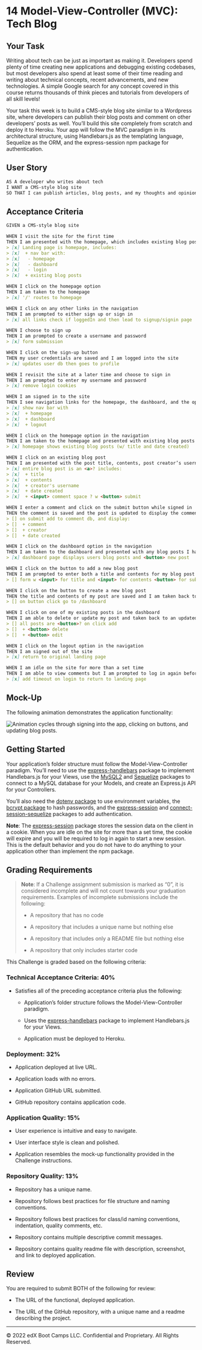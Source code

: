 # 14 Model-View-Controller (MVC): Tech Blog

## Your Task

Writing about tech can be just as important as making it. Developers spend plenty of time creating new applications and debugging existing codebases, but most developers also spend at least some of their time reading and writing about technical concepts, recent advancements, and new technologies. A simple Google search for any concept covered in this course returns thousands of think pieces and tutorials from developers of all skill levels!

Your task this week is to build a CMS-style blog site similar to a Wordpress site, where developers can publish their blog posts and comment on other developers’ posts as well. You’ll build this site completely from scratch and deploy it to Heroku. Your app will follow the MVC paradigm in its architectural structure, using Handlebars.js as the templating language, Sequelize as the ORM, and the express-session npm package for authentication.

## User Story

```md
AS A developer who writes about tech
I WANT a CMS-style blog site
SO THAT I can publish articles, blog posts, and my thoughts and opinions
```

## Acceptance Criteria

```md
GIVEN a CMS-style blog site

WHEN I visit the site for the first time
THEN I am presented with the homepage, which includes existing blog posts if any have been posted; navigation links for the homepage and the dashboard; and the option to log in
> [x] Landing page is homepage, includes:
> [x]  + nav bar with:
> [x]   - homepage
> [x]   - dashboard
> [x]   - login
> [x]  + existing blog posts

WHEN I click on the homepage option
THEN I am taken to the homepage
> [x] '/' routes to homepage

WHEN I click on any other links in the navigation
THEN I am prompted to either sign up or sign in
> [x] all links check if loggedIn and then lead to signup/signin page 

WHEN I choose to sign up
THEN I am prompted to create a username and password
> [x] form submission

WHEN I click on the sign-up button
THEN my user credentials are saved and I am logged into the site
> [x] updates user db then goes to profile

WHEN I revisit the site at a later time and choose to sign in
THEN I am prompted to enter my username and password
> [x] remove login cookies

WHEN I am signed in to the site
THEN I see navigation links for the homepage, the dashboard, and the option to log out
> [x] show nav bar with 
> [x]  + homepage
> [x]  + dashboard
> [x]  + logout

WHEN I click on the homepage option in the navigation
THEN I am taken to the homepage and presented with existing blog posts that include the post title and the date created
> [x] homepage shows existing blog posts (w/ title and date created)

WHEN I click on an existing blog post
THEN I am presented with the post title, contents, post creator’s username, and date created for that post and have the option to leave a comment
> [x] entire blog post is an <a>? includes:
> [x]  + title
> [x]  + contents
> [x]  + creator's username
> [x]  + date created 
> [x]  + <input> comment space ? w <button> submit

WHEN I enter a comment and click on the submit button while signed in
THEN the comment is saved and the post is updated to display the comment, the comment creator’s username, and the date created
> [] on submit add to comment db, and display:
> []  + comment
> []  + creator
> []  + date created

WHEN I click on the dashboard option in the navigation
THEN I am taken to the dashboard and presented with any blog posts I have already created and the option to add a new blog post
> [x] dashboard page displays users blog posts and <button> new post

WHEN I click on the button to add a new blog post
THEN I am prompted to enter both a title and contents for my blog post
> [] form w <input> for title and <input> for contents <button> for submit

WHEN I click on the button to create a new blog post
THEN the title and contents of my post are saved and I am taken back to an updated dashboard with my new blog post
> [] on button click go to /dashboard 

WHEN I click on one of my existing posts in the dashboard
THEN I am able to delete or update my post and taken back to an updated dashboard
> [] all posts are <button>? on click add
> []  + <button> delete 
> []  + <button> edit 

WHEN I click on the logout option in the navigation
THEN I am signed out of the site
> [x] return to original landing page 

WHEN I am idle on the site for more than a set time
THEN I am able to view comments but I am prompted to log in again before I can add, update, or delete comments
> [x] add timeout on login to return to landing page
```

## Mock-Up

The following animation demonstrates the application functionality:

![Animation cycles through signing into the app, clicking on buttons, and updating blog posts.](./14-mvc-homework-demo-01.gif) 

## Getting Started

Your application’s folder structure must follow the Model-View-Controller paradigm. You’ll need to use the [express-handlebars](https://www.npmjs.com/package/express-handlebars) package to implement Handlebars.js for your Views, use the [MySQL2](https://www.npmjs.com/package/mysql2) and [Sequelize](https://www.npmjs.com/package/sequelize) packages to connect to a MySQL database for your Models, and create an Express.js API for your Controllers.

You’ll also need the [dotenv package](https://www.npmjs.com/package/dotenv) to use environment variables, the [bcrypt package](https://www.npmjs.com/package/bcrypt) to hash passwords, and the [express-session](https://www.npmjs.com/package/express-session) and [connect-session-sequelize](https://www.npmjs.com/package/connect-session-sequelize) packages to add authentication.

**Note**: The [express-session](https://www.npmjs.com/package/express-session) package stores the session data on the client in a cookie. When you are idle on the site for more than a set time, the cookie will expire and you will be required to log in again to start a new session. This is the default behavior and you do not have to do anything to your application other than implement the npm package.

## Grading Requirements

> **Note**: If a Challenge assignment submission is marked as “0”, it is considered incomplete and will not count towards your graduation requirements. Examples of incomplete submissions include the following:
>
> * A repository that has no code
>
> * A repository that includes a unique name but nothing else
>
> * A repository that includes only a README file but nothing else
>
> * A repository that only includes starter code

This Challenge is graded based on the following criteria:

### Technical Acceptance Criteria: 40%

* Satisfies all of the preceding acceptance criteria plus the following:

    * Application’s folder structure follows the Model-View-Controller paradigm.

    * Uses the [express-handlebars](https://www.npmjs.com/package/express-handlebars) package to implement Handlebars.js for your Views.

    * Application must be deployed to Heroku.

### Deployment: 32%

* Application deployed at live URL.

* Application loads with no errors.

* Application GitHub URL submitted.

* GitHub repository contains application code.

### Application Quality: 15%

* User experience is intuitive and easy to navigate.

* User interface style is clean and polished.

* Application resembles the mock-up functionality provided in the Challenge instructions.

### Repository Quality: 13%

* Repository has a unique name.

* Repository follows best practices for file structure and naming conventions.

* Repository follows best practices for class/id naming conventions, indentation, quality comments, etc.

* Repository contains multiple descriptive commit messages.

* Repository contains quality readme file with description, screenshot, and link to deployed application.

## Review

You are required to submit BOTH of the following for review:

* The URL of the functional, deployed application.

* The URL of the GitHub repository, with a unique name and a readme describing the project.

---
© 2022 edX Boot Camps LLC. Confidential and Proprietary. All Rights Reserved.
